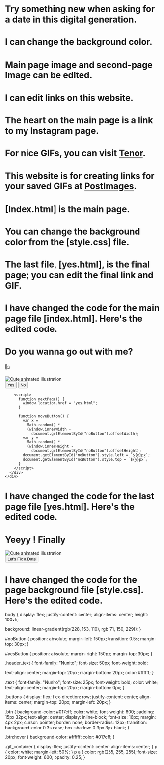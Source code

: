 # Try something new when asking for a date in this digital generation.
# I can change the background color.
# Main page image and second-page image can be edited.
# I can edit links on this website.
# The heart on the main page is a link to my Instagram page.
# For nice GIFs, you can visit [Tenor](https://tenor.com/).
# This website is for creating links for your saved GIFs at [PostImages](https://postimages.org/).
# [Index.html] is the main page.
# You can change the background color from the [style.css] file.
# The last file, [yes.html], is the final page; you can edit the final link and GIF.


 # I have changed the code for the main page file [index.html]. Here's the edited code.

 <!DOCTYPE html>
<html lang="en">
  <head>
    <link rel="stylesheet" href="style.css" />
  </head>
  <body>
    <div class="container">
      <div>
        <h1 class="header_text">Do you wanna go out with me?</h1>
      </div>
      <p>
        <a href="https://www.instagram.com/mr.jaypatel529?igsh=MXRxc3U3NThxNnkyYw%3D%3D&utm_source=qr">ᥫ᭡</a>
      </p>
      <div class="gif_container">
        <img
          src="https://i.postimg.cc/hGGMMZHv/please-begging.gif"
          alt="Cute animated illustration"
        />
      </div>
      <div class="buttons">
        <button class="btn" id="yesButton" onclick="nextPage()">Yes</button>
        <button
          class="btn"
          id="noButton"
          onmouseover="moveButton()"
          onclick="moveButton()"
        >
          No
        </button>

        <script>
          function nextPage() {
            window.location.href = "yes.html";
          }

          function moveButton() {
            var x =
              Math.random() *
              (window.innerWidth -
                document.getElementById("noButton").offsetWidth);
            var y =
              Math.random() *
              (window.innerHeight -
                document.getElementById("noButton").offsetHeight);
            document.getElementById("noButton").style.left = `${x}px`;
            document.getElementById("noButton").style.top = `${y}px`;
          }
        </script>
      </div>
    </div>
  </body>
</html>


# I have changed the code for the last page file [yes.html]. Here's the edited code.

<!DOCTYPE html>
<html lang="en">
  <head>
    <link rel="stylesheet" href="style.css" />
    <script>
      function nextPage() {
        // Replace 'https://example.com' with the actual URL you want to open
        window.location.href = 'https://example.com';
      }
    </script>
  </head>
  <body>
    <div class="container">
      <div>
        <h1 class="header_text">Yeeyy ! Finally</h1>
      </div>
      <div class="gif_container">
        <img
          src="https://i.postimg.cc/wTDG30TB/yes.gif"
          alt="Cute animated illustration"
        />
      </div>
      <button class="btn" id="yesButton" onclick="nextPage()">
        Let's Fix a Date
      </button>
    </div>
  </body>
</html>


# I have changed the code for the page background file [style.css]. Here's the edited code.

body {
  display: flex;
  justify-content: center;
  align-items: center;
  height: 100vh;

  background: linear-gradient(rgb(228, 153, 110), rgb(71, 150, 229));
}

#noButton {
  position: absolute;
  margin-left: 150px;
  transition: 0.5s;
  margin-top: 30px;
}

#yesButton {
  position: absolute;
  margin-right: 150px;
  margin-top: 30px;
}

.header_text {
  font-family: "Nunito";
  font-size: 50px;
  font-weight: bold;

  text-align: center;
  margin-top: 20px;
  margin-bottom: 20px;
  color: #ffffff;
}

.text {
  font-family: "Nunito";
  font-size: 25px;
  font-weight: bold;
  color: white;
  text-align: center;
  margin-top: 20px;
  margin-bottom: 0px;
}

.buttons {
  display: flex;
  flex-direction: row;
  justify-content: center;
  align-items: center;
  margin-top: 20px;
  margin-left: 20px;
}

.btn {
  background-color: #017cff;
  color: white;
  font-weight: 600;
  padding: 15px 32px;
  text-align: center;
  display: inline-block;
  font-size: 16px;
  margin: 4px 2px;
  cursor: pointer;
  border: none;
  border-radius: 12px;
  transition: background-color 0.3s ease;
  box-shadow: 0 3px 3px black;
}

.btn:hover {
  background-color: #ffffff;
  color: #017cff;
}

.gif_container {
  display: flex;
  justify-content: center;
  align-items: center;
}
p {
  color: white;
  margin-left: 50%;
}
p a {
  color: rgb(255, 255, 255);
  font-size: 20px;
  font-weight: 600;
  opacity: 0.25;
}

